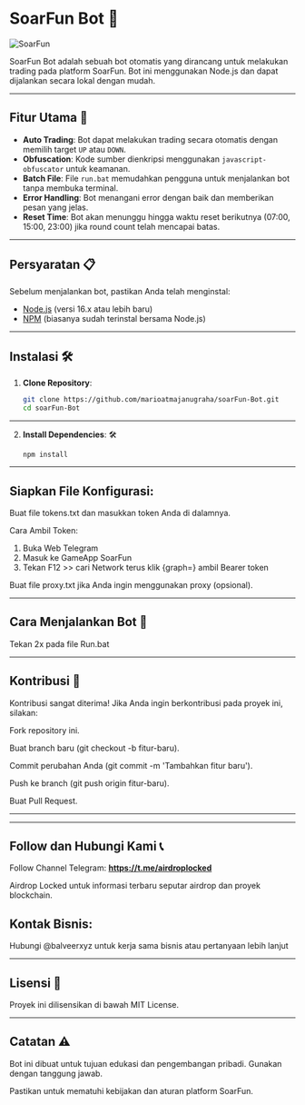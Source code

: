 # SoarFun Bot 🤖

![SoarFun](https://github.com/user-attachments/assets/9acc1717-7f12-40bf-a69a-59d575f1645a)


SoarFun Bot adalah sebuah bot otomatis yang dirancang untuk melakukan trading pada platform SoarFun. Bot ini menggunakan Node.js dan dapat dijalankan secara lokal dengan mudah.

---

## Fitur Utama 🚀

- **Auto Trading**: Bot dapat melakukan trading secara otomatis dengan memilih target `UP` atau `DOWN`.
- **Obfuscation**: Kode sumber dienkripsi menggunakan `javascript-obfuscator` untuk keamanan.
- **Batch File**: File `run.bat` memudahkan pengguna untuk menjalankan bot tanpa membuka terminal.
- **Error Handling**: Bot menangani error dengan baik dan memberikan pesan yang jelas.
- **Reset Time**: Bot akan menunggu hingga waktu reset berikutnya (07:00, 15:00, 23:00) jika round count telah mencapai batas.

---

## Persyaratan 📋

Sebelum menjalankan bot, pastikan Anda telah menginstal:
- [Node.js](https://nodejs.org/) (versi 16.x atau lebih baru)
- [NPM](https://www.npmjs.com/) (biasanya sudah terinstal bersama Node.js)

---
## Instalasi 🛠️

1. **Clone Repository**:
   ```bash
   git clone https://github.com/marioatmajanugraha/soarFun-Bot.git
   cd soarFun-Bot
---
2. **Install Dependencies**: 🛠️
   ```
   npm install
   ```

---

## Siapkan File Konfigurasi:
Buat file tokens.txt dan masukkan token Anda di dalamnya.

Cara Ambil Token: 

1. Buka Web Telegram
2. Masuk ke GameApp SoarFun
3. Tekan F12 >> cari Network terus klik {graph=} ambil Bearer token

Buat file proxy.txt jika Anda ingin menggunakan proxy (opsional).

---

## Cara Menjalankan Bot 🚀
Tekan 2x pada file Run.bat

---

## Kontribusi 🤝

Kontribusi sangat diterima! Jika Anda ingin berkontribusi pada proyek ini, silakan:

Fork repository ini.

Buat branch baru (git checkout -b fitur-baru).

Commit perubahan Anda (git commit -m 'Tambahkan fitur baru').

Push ke branch (git push origin fitur-baru).

Buat Pull Request.

---

---

## Follow dan Hubungi Kami 📞

Follow Channel Telegram:
**https://t.me/airdroplocked**

Airdrop Locked untuk informasi terbaru seputar airdrop dan proyek blockchain.

## Kontak Bisnis:

Hubungi @balveerxyz untuk kerja sama bisnis atau pertanyaan lebih lanjut

---

## Lisensi 📜
Proyek ini dilisensikan di bawah MIT License.

---

## Catatan ⚠️
Bot ini dibuat untuk tujuan edukasi dan pengembangan pribadi. Gunakan dengan tanggung jawab.

Pastikan untuk mematuhi kebijakan dan aturan platform SoarFun.


